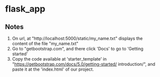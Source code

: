# flask_app

## Notes
1. On url, at "http://localhost:5000/static/my_name.txt" displays the content of the file "my_name.txt"
2. Go to "getbootstrap.com", and there click 'Docs' to go to 'Getting started'
3. Copy the code available at 'starter_template' in "https://getbootstrap.com/docs/5.0/getting-started/  introduction/", and paste it at the 'index.html' of our project.